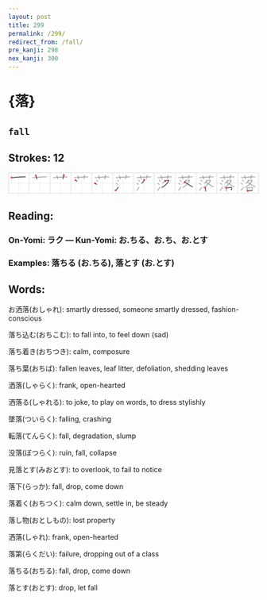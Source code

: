 ```yaml
---
layout: post
title: 299
permalink: /299/
redirect_from: /fall/
pre_kanji: 298
nex_kanji: 300
---
```


# {落}

## `fall`

## Strokes: 12

<div class="stroke"><img src="../images/E890BD.png" /></div>

## Reading:

### On-Yomi: ラク &mdash; Kun-Yomi: お.ちる、お.ち、お.とす

### Examples: 落ちる (お.ちる), 落とす (お.とす)

## Words:

お洒落(おしゃれ): smartly dressed, someone smartly dressed, fashion-conscious

落ち込む(おちこむ): to fall into, to feel down (sad)

落ち着き(おちつき): calm, composure

落ち葉(おちば): fallen leaves, leaf litter, defoliation, shedding leaves

洒落(しゃらく): frank, open-hearted

洒落る(しゃれる): to joke, to play on words, to dress stylishly

墜落(ついらく): falling, crashing

転落(てんらく): fall, degradation, slump

没落(ぼつらく): ruin, fall, collapse

見落とす(みおとす): to overlook, to fail to notice

落下(らっか): fall, drop, come down

落着く(おちつく): calm down, settle in, be steady

落し物(おとしもの): lost property

洒落(しゃれ): frank, open-hearted

落第(らくだい): failure, dropping out of a class

落ちる(おちる): fall, drop, come down

落とす(おとす): drop, let fall
